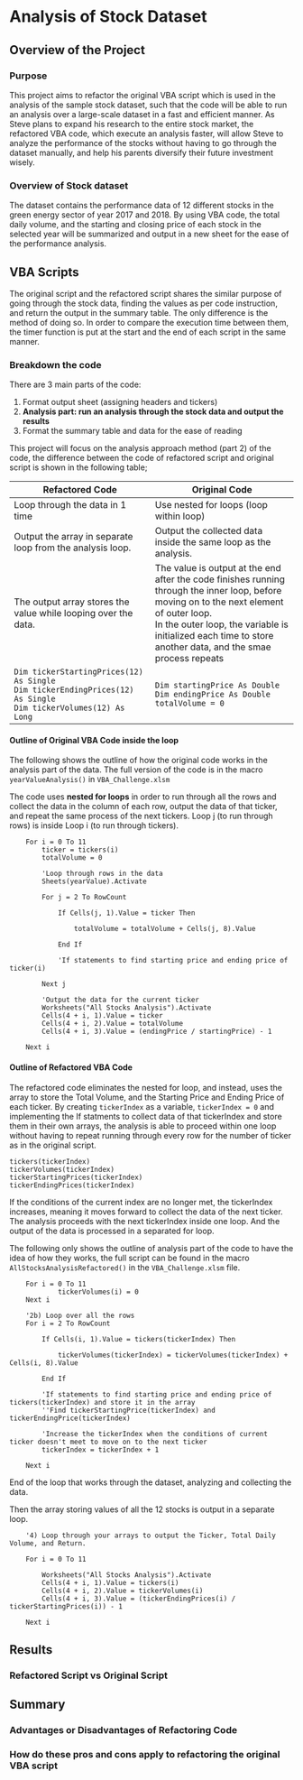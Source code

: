 # Analysis of Stock Dataset
## Overview of the Project
### Purpose
This project aims to refactor the original VBA script which is used in the analysis of the sample stock dataset, such that the code will be able to run an analysis over a large-scale dataset in a fast and efficient manner. As Steve plans to expand his research to the entire stock market, the refactored VBA code, which execute an analysis faster, will allow Steve to analyze the performance of the stocks without having to go through the dataset manually, and help his parents diversify their future investment wisely.

### Overview of Stock dataset
The dataset contains the performance data of 12 different stocks in the green energy sector of year 2017 and 2018. By using VBA code, the total daily volume, and the starting and closing price of each stock in the selected year will be summarized and output in a new sheet for the ease of the performance analysis.

## VBA Scripts
The original script and the refactored script shares the similar purpose of going through the stock data, finding the values as per code instruction, and return the output in the summary table. The only difference is the method of doing so. In order to compare the execution time between them, the timer function is put at the start and the end of each script in the same manner.

### Breakdown the code
There are 3 main parts of the code:
1) Format output sheet (assigning headers and tickers)
2) **Analysis part: run an analysis through the stock data and output the results**
3) Format the summary table and data for the ease of reading

This project will focus on the analysis approach method (part 2) of the code, the difference between the code of refactored script and original script is shown in the following table;

| Refactored Code | Original Code |
|------------- |-------------| 
| Loop through the data in 1 time | Use nested for loops (loop within loop) | 
| Output the array in separate loop from the analysis loop. | Output the collected data inside the same loop as the analysis. |
| The output array stores the value while looping over the data. | The value is output at the end after the code finishes running through the inner loop, before moving on to the next element of outer loop. <br/> In the outer loop, the variable is initialized each time to store another data, and the smae process repeats
| `Dim tickerStartingPrices(12) As Single`<br/> `Dim tickerEndingPrices(12) As Single`<br/> `Dim tickerVolumes(12) As Long`<br/> |`Dim startingPrice As Double` <br/> `Dim endingPrice As Double` <br/> `totalVolume = 0`|

#### Outline of Original VBA Code inside the loop
The following shows the outline of how the original code works in the analysis part of the data. The full version of the code is in the macro `yearValueAnalysis()` in `VBA_Challenge.xlsm`

The code uses **nested for loops** in order to run through all the rows and collect the data in the column of each row, output the data of that ticker, and repeat the same process of the next tickers. Loop j (to run through rows) is inside Loop i (to run through tickers).

```
    For i = 0 To 11
        ticker = tickers(i)
        totalVolume = 0
        
        'Loop through rows in the data
        Sheets(yearValue).Activate
        
        For j = 2 To RowCount

            If Cells(j, 1).Value = ticker Then
            
                totalVolume = totalVolume + Cells(j, 8).Value
                
            End If
            
            'If statements to find starting price and ending price of ticker(i)
                   
        Next j
        
        'Output the data for the current ticker
        Worksheets("All Stocks Analysis").Activate
        Cells(4 + i, 1).Value = ticker
        Cells(4 + i, 2).Value = totalVolume
        Cells(4 + i, 3).Value = (endingPrice / startingPrice) - 1

    Next i
```

#### Outline of Refactored VBA Code
The refactored code eliminates the nested for loop, and instead, uses the array to store the Total Volume, and the Starting Price and Ending Price of each ticker. By creating `tickerIndex` as a variable, `tickerIndex = 0` and implementing the If statments to collect data of that tickerIndex and store them in their own arrays, the analysis is able to proceed within one loop without having to repeat running through every row for the number of ticker as in the original script.
```
tickers(tickerIndex)
tickerVolumes(tickerIndex)
tickerStartingPrices(tickerIndex)
tickerEndingPrices(tickerIndex)
```
If the conditions of the current index are no longer met, the tickerIndex increases, meaning it moves forward to collect the data of the next ticker. The analysis proceeds with the next tickerIndex inside one loop. And the output of the data is processed in a separated for loop.

The following only shows the outline of analysis part of the code to have the idea of how they works, the full script can be found in the macro `AllStocksAnalysisRefactored()` in the `VBA_Challenge.xlsm` file.

```
    For i = 0 To 11
            tickerVolumes(i) = 0
    Next i
        
    '2b) Loop over all the rows
    For i = 2 To RowCount

        If Cells(i, 1).Value = tickers(tickerIndex) Then
        
            tickerVolumes(tickerIndex) = tickerVolumes(tickerIndex) + Cells(i, 8).Value
   
        End If

        'If statements to find starting price and ending price of tickers(tickerIndex) and store it in the array
        ''Find tickerStartingPrice(tickerIndex) and tickerEndingPrice(tickerIndex)
        
        'Increase the tickerIndex when the conditions of current ticker doesn't meet to move on to the next ticker
        tickerIndex = tickerIndex + 1
 
    Next i
```
End of the loop that works through the dataset, analyzing and collecting the data. 

Then the array storing values of all the 12 stocks is output in a separate loop.
```
    '4) Loop through your arrays to output the Ticker, Total Daily Volume, and Return.
    
    For i = 0 To 11
        
        Worksheets("All Stocks Analysis").Activate
        Cells(4 + i, 1).Value = tickers(i)
        Cells(4 + i, 2).Value = tickerVolumes(i)
        Cells(4 + i, 3).Value = (tickerEndingPrices(i) / tickerStartingPrices(i)) - 1
        
    Next i
```


## Results
### Refactored Script vs Original Script

## Summary
### Advantages or Disadvantages of Refactoring Code

### How do these pros and cons apply to refactoring the original VBA script
